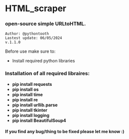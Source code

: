 # HTML_scraper

### open-source simple URLtoHTML.
    
    Author: @pythontooth
    Lastest update: 06/05/2024
    v.1.1.0

Before use make sure to:
- Install required python libraries


### Installation of all required libraires:
 - **pip install requests**
 - **pip install os**
 - **pip install time**
 - **pip install re**
 - **pip install urllib.parse**
 - **pip install tkinter**
 - **pip install logging**
 - **pip install BeautifulSoup4**


#### If you find any bug/thing to be fixed please let me know :)
